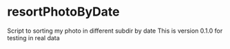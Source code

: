 # resortPhotoByDate
Script to sorting my photo in different subdir by date
This is version 0.1.0 for testing in real data
